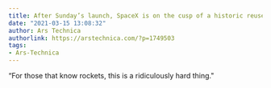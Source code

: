 ```yaml
---
title: After Sunday’s launch, SpaceX is on the cusp of a historic reuse milestone
date: "2021-03-15 13:08:32"
author: Ars Technica
authorlink: https://arstechnica.com/?p=1749503
tags:
- Ars-Technica
---
```

“For those that know rockets, this is a ridiculously hard thing."